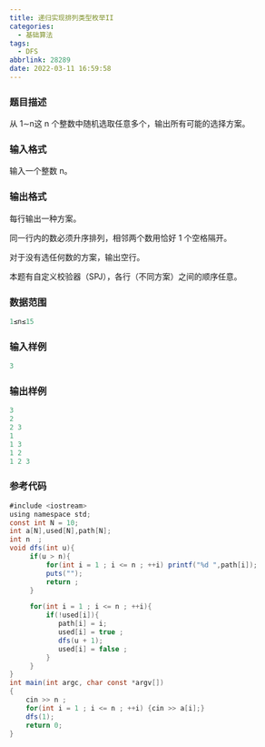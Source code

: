 ```yaml
---
title: 递归实现排列类型枚举II
categories:
  - 基础算法
tags:
  - DFS
abbrlink: 28289
date: 2022-03-11 16:59:58
---
```

### 题目描述

从 1∼n这 n 个整数中随机选取任意多个，输出所有可能的选择方案。

### 输入格式

输入一个整数 n。

### 输出格式

每行输出一种方案。

同一行内的数必须升序排列，相邻两个数用恰好 1 个空格隔开。

对于没有选任何数的方案，输出空行。

本题有自定义校验器（SPJ），各行（不同方案）之间的顺序任意。

### 数据范围

```java
1≤n≤15
```

### 输入样例

```java
3
```

### 输出样例

```java
3
2
2 3
1
1 3
1 2
1 2 3
```

### 参考代码

```java
#include <iostream>
using namespace std;
const int N = 10;
int a[N],used[N],path[N];
int n  ;
void dfs(int u){
     if(u > n){
         for(int i = 1 ; i <= n ; ++i) printf("%d ",path[i]);
         puts("");
         return ;
     }

     for(int i = 1 ; i <= n ; ++i){
         if(!used[i]){
            path[i] = i;
            used[i] = true ;
            dfs(u + 1);
            used[i] = false ;
         }
     }
}
int main(int argc, char const *argv[])
{
    cin >> n ;
    for(int i = 1 ; i <= n ; ++i) {cin >> a[i];}
    dfs(1);
    return 0;
}
```

